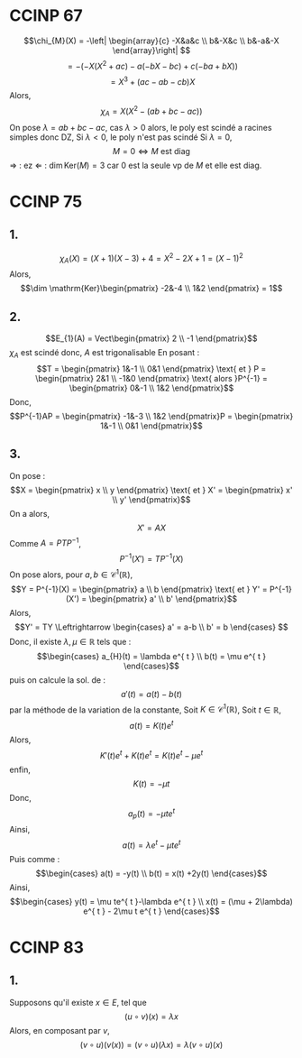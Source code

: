 # CCINP 67
$$\chi_{M}(X) = -\left| \begin{array}{c}
-X&a&c \\
b&-X&c \\
b&-a&-X
\end{array}\right| $$
$$= -(-X(X^{2}+ac)-a(-bX-bc)+c(-ba+bX))$$
$$= X^{3}+(ac-ab-cb)X$$
Alors,
$$\chi_{A} = X(X^{2}-(ab+bc-ac))$$
On pose $\lambda = ab+bc-ac$, 
cas $\lambda > 0$ alors, le poly est scindé a racines simples donc DZ, 
Si $\lambda <0$, le poly n'est pas scindé 
Si $\lambda = 0$, 
$$M = 0 \Leftrightarrow M \text{ est diag}$$
$\Rightarrow$ : ez
$\Leftarrow$ : 
$\dim \mathrm{Ker}(M) = 3$ car $0$ est la seule vp de $M$ et elle est diag.

# CCINP 75
## 1.
$$\chi_{A}(X) = (X+1)(X-3)+4 = X^{2}-2X+1 = (X-1)^{2}$$
Alors, 
$$\dim \mathrm{Ker}\begin{pmatrix}
-2&-4 \\
1&2
\end{pmatrix} = 1$$

## 2.
$$E_{1}(A) = Vect\begin{pmatrix}
2 \\
-1
\end{pmatrix}$$
$\chi_{A}$ est scindé donc, $A$ est trigonalisable
En posant : 
$$T = \begin{pmatrix}
1&-1 \\
0&1
\end{pmatrix} \text{ et } P = \begin{pmatrix}
2&1 \\
-1&0
\end{pmatrix} \text{ alors }P^{-1} = \begin{pmatrix}
0&-1 \\
1&2
\end{pmatrix}$$
Donc, 
$$P^{-1}AP = \begin{pmatrix}
-1&-3 \\
1&2
\end{pmatrix}P = \begin{pmatrix}
1&-1 \\
0&1
\end{pmatrix}$$

## 3.
On pose : 
$$X = \begin{pmatrix}
x \\
y
\end{pmatrix} \text{ et } X' = \begin{pmatrix}
x' \\
y'
\end{pmatrix}$$
On a alors, 
$$X' = AX$$
Comme $A = PTP^{-1}$, 
$$P^{-1}(X') = TP^{-1}(X)$$
On pose alors, pour $a, b \in \mathcal{C}^{1}(\mathbb{R})$, 
$$Y = P^{-1}(X) = \begin{pmatrix}
a \\
b
\end{pmatrix} \text{ et } Y' = P^{-1}(X') = \begin{pmatrix}
a' \\
b'
\end{pmatrix}$$
Alors, 
$$Y' = TY \Leftrightarrow \begin{cases}
a' = a-b \\
b' = b
\end{cases} $$
Donc, il existe $\lambda, \mu \in \mathbb{R}$ tels que : 
$$\begin{cases}
a_{H}(t) = \lambda e^{ t } \\
b(t) = \mu e^{ t }
\end{cases}$$
puis on calcule la sol. de :
$$a'(t) = a(t) - b(t)$$
par la méthode de la variation de la constante, 
Soit $K \in \mathcal{C}^{1}(\mathbb{R})$, 
Soit $t \in \mathbb{R}$, 
$$a(t) = K(t)e^{ t }$$
Alors, 
$$K'(t)e^{ t } + K(t)e^{ t } = K(t)e^{ t } -\mu e^{ t }$$
enfin, 
$$K(t) = -\mu t$$
Donc, 
$$a_{p}(t) = -\mu te^{ t }$$
Ainsi, 
$$a(t) = \lambda e^{ t } - \mu te^{ t }$$
Puis comme : 
$$\begin{cases}
a(t) = -y(t) \\
b(t) = x(t) +2y(t)
\end{cases}$$
Ainsi, 
$$\begin{cases}
y(t) = \mu te^{ t }-\lambda e^{ t } \\
x(t) =  (\mu + 2\lambda) e^{ t } - 2\mu t e^{ t }
\end{cases}$$

# CCINP 83
## 1.
Supposons qu'il existe $x \in E$, tel que
$$(u\circ v)(x) = \lambda x$$
Alors, en composant par $v$, 
$$(v \circ u)(v(x)) = (v \circ u)(\lambda x) = \lambda(v \circ u)(x)$$
